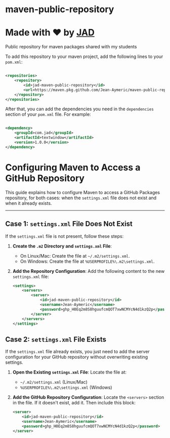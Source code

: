 # maven-public-repository

# Made with ❤️ by [JAD](mailto:jeanaymeric@gmail.com)

Public repository for maven packages shared with my students

To add this repository to your maven project, add the following lines to your `pom.xml`:

```xml

<repositories>
    <repository>
        <id>jad-maven-public-repository</id>
        <url>https://maven.pkg.github.com/Jean-Aymeric/maven-public-repository</url>
    </repository>
</repositories>
```

After that, you can add the dependencies you need in the `dependencies` section of your `pom.xml` file. For example:

```xml

<dependency>
    <groupId>com.jad</groupId>
    <artifactId>textwindow</artifactId>
    <version>1.0.0</version>
</dependency>
```

# Configuring Maven to Access a GitHub Repository

This guide explains how to configure Maven to access a GitHub Packages repository, for both cases: when the
`settings.xml` file does not exist and when it already exists.

---

## Case 1: `settings.xml` File Does Not Exist

If the `settings.xml` file is not present, follow these steps:

1. **Create the `.m2` Directory and `settings.xml` File**:
    - On Linux/Mac: Create the file at `~/.m2/settings.xml`.
    - On Windows: Create the file at `%USERPROFILE%\.m2\settings.xml`.

2. **Add the Repository Configuration**:
   Add the following content to the new `settings.xml` file:
   ```xml
   <settings>
       <servers>
           <server>
               <id>jad-maven-public-repository</id>
               <username>Jean-Aymeric</username>
               <password>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</password>
           </server>
       </servers>
   </settings>

## Case 2: `settings.xml` File Exists

If the `settings.xml` file already exists, you just need to add the server configuration for your GitHub repository
without overwriting existing settings.

1. **Open the Existing `settings.xml` File**:
   Locate the file at:
    - `~/.m2/settings.xml` (Linux/Mac)
    - `%USERPROFILE%\.m2\settings.xml` (Windows)

2. **Add the GitHub Repository Configuration**:
   Locate the `<servers>` section in the file. If it doesn't exist, add it. Then include this block:
   ```xml
   <server>
       <id>jad-maven-public-repository</id>
       <username>Jean-Aymeric</username>
       <password>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</password>
   </server>
